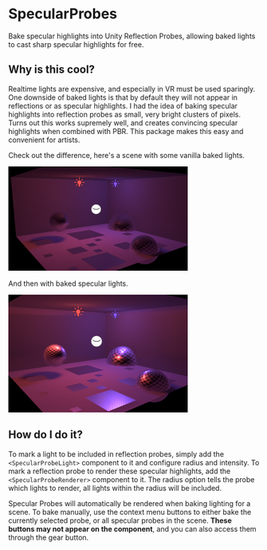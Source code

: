 # SpecularProbes
Bake specular highlights into Unity Reflection Probes, allowing baked lights to cast sharp specular highlights for free.

## Why is this cool?
Realtime lights are expensive, and especially in VR must be used sparingly. One downside of baked lights is that by default they will not appear in reflections or as specular highlights. I had the idea of baking specular highlights into reflection probes as small, very bright clusters of pixels. Turns out this works supremely well, and creates convincing specular highlights when combined with PBR. This package makes this easy and convenient for artists. 

Check out the difference, here's a scene with some vanilla baked lights.

![Scene Without Specular](/images/scene_nospecular.PNG) 

And then with baked specular lights.

![Scene With Specular](/images/scene_specular.PNG)


## How do I do it?

To mark a light to be included in reflection probes, simply add the `<SpecularProbeLight>` component to it and configure radius and intensity. To mark a reflection probe to render these specular highlights, add the `<SpecularProbeRenderer>` component to it. The radius option tells the probe which lights to render, all lights within the radius will be included.

Specular Probes will automatically be rendered when baking lighting for a scene. To bake manually, use the context menu buttons to either bake the currently selected probe, or all specular probes in the scene. **These buttons may not appear on the component**, and you can also access them through the gear button.



